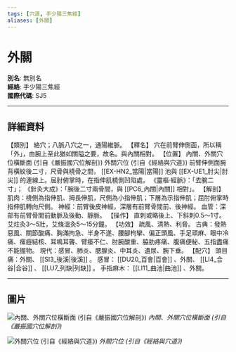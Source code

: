 ```yaml
---
tags: [穴道, 手少陽三焦經]
aliases: [外關]
---
```


# 外關

**別名**: 無別名  
**經絡**: 手少陽三焦經  
**國際代碼**: SJ5  

---

## 詳細資料
【類別】
絡穴；八脈八穴之一，通陽維脈。
【釋名】
穴在前臂伸側面，所以稱「外」，由腕上至此猶如關隘之要，故名。與內關相對。
【位置】
內關、外關穴位橫斷面 (引自《嚴振國穴位解剖》)
外關穴位 (引自《經絡與穴道》)
前臂伸側面腕背橫紋後二寸，尺骨與橈骨之間， [[EX-HN2_當陽|當陽]] 池與 [[EX-UE1_肘尖|肘尖]] 的連線上。屈肘俯掌時，在指伸肌橈側凹陷處。
《靈樞‧經脈》：「去腕二寸」；
《針灸大成》：「腕後二寸兩骨間，與 [[PC6_內關|內關]] 相對」。
【解剖】
肌肉：橈側為指伸肌、拇長伸肌，尺側為小指伸肌；下層為示指伸肌；屈肘俯掌時指伸肌轉向尺側。
神經：前臂後皮神經，深層有前臂骨間前、後神經。
血管：深部有前臂骨間前動脈及後動、靜脈。
【操作】
直刺或略後上、下斜刺0.5～1寸。艾炷灸3～5壯，艾條溫灸5～15分鐘。
【功效】
疏風、清熱、利脅。
古典：發熱惡風、關節酸痛、胸滿拘急、半身不遂、腰腳枸攣、偏正頭風、手足頑麻、眼中冷痛、瘰癧結核、耳鳴耳聾、臂痿不仁、肘腕酸重、脇肋疼痛、腹痛便秘、五指盡痛不能握物。
現代：感冒、肺炎、腮腺炎、中耳炎、遺尿、腕下垂。
【配穴】
頭目痛：外關、 [[SI3_後溪|後溪]] 。
感冒： [[DU20_百會|百會]] 、外關、 [[LI4_合谷|合谷]] 、 [[LU7_列缺|列缺]] 。
手指麻木： [[LI11_曲池|曲池]] 、外關。

---

## 圖片
![內關、外關穴位橫斷面 (引自《嚴振國穴位解剖》)](https://yibian.hopto.org/pic/acu/norm/09/neiguan,waiguan(yen).jpg)
_內關、外關穴位橫斷面 (引自《嚴振國穴位解剖》)_

![外關穴位 (引自《經絡與穴道》)](https://yibian.hopto.org/pic/acu/norm/10/waiguan(j&a).jpg)
_外關穴位 (引自《經絡與穴道》)_

